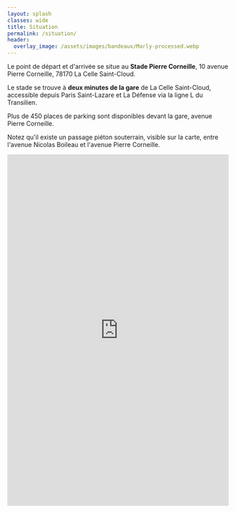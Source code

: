 ```yaml
---
layout: splash
classes: wide
title: Situation
permalink: /situation/
header:
  overlay_image: /assets/images/bandeaux/Marly-processed.webp
---
```


Le point de départ et d'arrivée se situe au **Stade Pierre Corneille**,
10 avenue Pierre Corneille, 78170 La Celle Saint-Cloud.

Le stade se trouve à **deux minutes de la gare** de La Celle Saint-Cloud,
accessible depuis Paris Saint-Lazare et La Défense via la ligne L du
Transilien.

Plus de 450 places de parking sont disponibles devant la gare,
avenue Pierre Corneille.

Notez qu'il existe un passage piéton souterrain,
visible sur la carte,
entre l'avenue Nicolas Boileau et l'avenue Pierre Corneille.

<iframe src="https://www.google.com/maps/embed?pb=!1m14!1m8!1m3!1d3480.3694739260955!2d2.1324870927733315!3d48.84558854380694!3m2!1i1024!2i768!4f13.1!3m3!1m2!1s0x47e67d22b4a1a6f7%3A0x2ab672c6be5c0573!2sGymnase%20Pierre%20Corneille!5e1!3m2!1sen!2sfr!4v1687620920026!5m2!1sen!2sfr" width="100%" height="800" style="border:0;" allowfullscreen="" loading="lazy" referrerpolicy="no-referrer-when-downgrade"></iframe>
